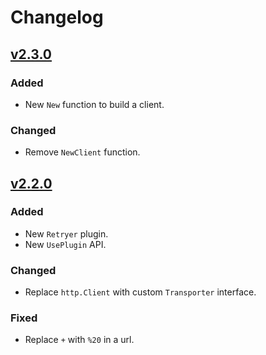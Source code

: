 # Changelog

## [v2.3.0](https://github.com/pojozhang/sugar/tree/v2.3.0)
### Added
- New `New` function to build a client.

### Changed
- Remove `NewClient` function.

## [v2.2.0](https://github.com/pojozhang/sugar/tree/v2.2.0)
### Added
- New `Retryer` plugin.
- New `UsePlugin` API.

### Changed
- Replace `http.Client` with custom `Transporter` interface.


### Fixed
- Replace `+` with `%20` in a url.

 